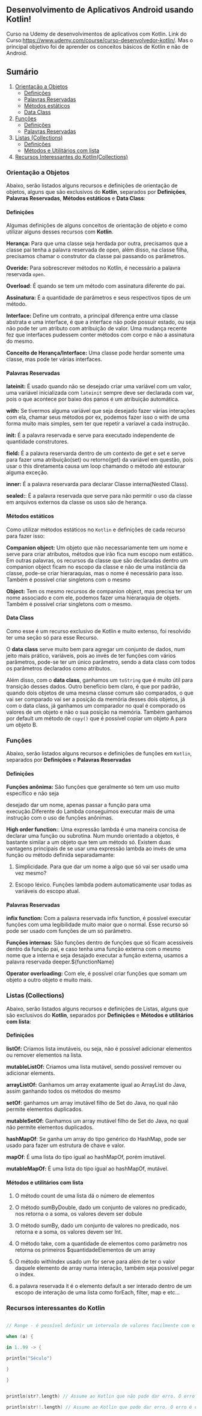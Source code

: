 
  

## Desenvolvimento de Aplicativos Android usando Kotlin!

  

Curso na Udemy de desenvolvimentos de aplicativos com Kotlin. Link do Curso:https://www.udemy.com/course/curso-desenvolvedor-kotlin/. Mas o principal objetivo foi de aprender os conceitos básicos de Kotlin e não de Android.

  

## Sumário

1.  [Orientação a Objetos](#orientacao-objeto)
	*  [Definições](#oa-definicoes)
	*  [Palavras Reservadas](#oa-palavras-reservadas)
	*  [Métodos estáticos](#oa-metodos-estaticos)
	*  [Data Class](#oa-data-class)
2.  [Funções](#functions)
	*  [Definições](#fun-definicoes)
 	*  [Palavras Reservadas](#fun-palavras-reservadas)
2.  [Listas (Collections)](#lists)
	*  [Definições](#lst-definicoes)
 	*  [Métodos e Utilitários com lista](#lst-metodos-utilitarios)
3.  [Recursos Interessantes do Kotlin(Collections)](#recursos-interessantes)
	
<a name="orientacao-objeto"/>  

### Orientação a Objetos

Abaixo, serão listados alguns recursos e definições de orientação de objetos, alguns que são exclusivos do **Kotlin**, separados por **Definições**,  **Palavras Reservadas**, **Métodos estáticos** e **Data Class**:
  
<a name="oa-definicoes"/>  

#### Definições

Algumas definições de alguns conceitos de orientação de objeto e como utilizar alguns desses recursos com **Kotlin**.  

**Herança:** Para que uma classe seja herdada por outra, precisamos que a classe pai tenha a palavra reservada de open, além disso, na classe filha, precisamos chamar o construtor da classe pai passando os parâmetros.  

**Overide:** Para sobrescrever métodos no Kotlin, é necessário a palavra reservada `open`.  

**Overload**: É quando se tem um método com assinatura diferente do pai.  

**Assinatura:** É a quantidade de parâmetros e seus respectivos tipos de um método.

  

**Interface:** Define um contrato, a principal diferença entre uma classe abstrata e uma interface, é que a interface não pode possuir estado, ou seja não pode ter um atributo com atribuição de valor. Uma mudança recente fez que interfaces pudessem conter métodos com corpo e não a assinatura do mesmo.

  

**Conceito de Herança/Interface:** Uma classe pode herdar somente uma classe, mas pode ter várias interfaces.

<a name="oa-palavras-reservadas"/>  

#### Palavras Reservadas  

**lateinit:** É usado quando não se desejado criar uma variável com um valor, uma variável inicializada com `lateinit` sempre deve ser declarada com var, pois o que acontece por baixo dos panos é um atribuição automática.

**with:** Se tivermos alguma variável que seja desejado fazer várias interações com ela, chamar seus métodos por ex, podemos fazer isso o with de uma forma muito mais simples, sem ter que repetir a varíavel a cada instrução.  

**init:** É a palavra reservada e serve para executado independente de quantidade construtores.

**field:** É a palavra reservarda dentro de um contexto de get e set e serve para fazer uma atribuição(set) ou retorno(get) da variável em questão, pois usar o this diretamenta causa um loop chamando o método até estourar alguma exceção.

**inner:** É a palavra reservarda para declarar Classe interna(Nested Class).

**sealed:**: É a palavra reservada que serve para não permitir o uso da classe em arquivos externos da classe os usos são de herança.

<a name="oa-metodos-estaticos"/>  

#### Métodos estáticos
Como utilizar métodos estáticos no `Kotlin` e definições de cada recurso para fazer isso:  

**Companion object:** Um objeto que não necessariamente tem um nome e serve para criar atributos, métodos que irão fica num escopo num estático. Em outras palavras, os recursos da classe que são declaradas dentro um companion object ficam no escopo da classe e não de uma instância da classe, pode-se criar hieraraquias, mas o nome é necessário para isso. Também é possível criar singletons com o mesmo

**Object:** Tem os mesmo recursos de companion object, mas precisa ter um nome associado e com ele, podemos fazer uma hieraraquia de objets. Também é possível criar singletons com o mesmo.

<a name="oa-data-class"/>  

#### Data Class

Como esse é um recurso exclusivo de Kotlin e muito extenso, foi resolvido ter uma seção só para esse Recurso.

O **data class** serve muito bem para agregar um conjunto de dados, num jeito mais prático, variáveis, pois ao invés de ter funções com vários parâmetros, pode-se ter um único parâmetro, sendo a data class com todos os parâmetros declarados como atributos.

Além disso, com o **data class**, ganhamos um `toString` que é muito útil para transição desses dados. Outro benefício bem claro, é que por padrão, quando dois objetos de uma mesma classe comum são comparados, o que vai ser comparado vai ser a posição da memória desses dois objetos, já com o data class, já ganhamos um comparador no qual é comporado os valores de um objeto e não o sua posição na memória. Também ganhamos por default um método de `copy()` que é possível copiar um objeto A para um objeto B.  

<a name="functions"/>

### Funções

Abaixo, serão listados alguns recursos e definições de funções em `Kotlin`,  separados por **Definições** e  **Palavras Reservadas**

<a name="fun-definicoes"/> 

#### Definições  

**Funções anônima:** São funções que geralmente só tem um uso muito específico e não seja

desejado dar um nome, apenas passar a função para uma execução.Diferente do Lambda conseguimos executar mais de uma instrução com o uso de funções anônimas.

  

**High order function:**: Uma expressão lambda é uma maneira concisa de declarar uma função ou subrotina. Num mundo orientado a objetos, é bastante similar a um objeto que tem um método só. Existem duas vantagens principais de se usar uma expressão lambda ao invés de uma função ou método definida separadamante:

  

1. Simplicidade. Para que dar um nome a algo que só vai ser usado uma vez mesmo?

2. Escopo léxico. Funções lambda podem automaticamente usar todas as variáveis do escopo atual.


<a name="fun-palavras-reservadas"/> 

#### Palavras Reservadas   
  

**infix function:** Com a palavra reservada infix function, é possível executar funções com uma legibilidade muito maior que o normal. Esse recurso só pode ser usado com funções de um só parâmetro.

**Funções internas:** São funções dentro de funções que só ficam acessíveis dentro da função pai, e caso tenha uma função externa com o mesmo nome que a interna e seja desajado executar a função externa, usamos a palavra reservada deeper.${functionName}

**Operator overloading:** Com ele, é possível criar funções que somam um objeto a outro objeto e muito mais.


<a name="lists"/>   

### Listas (Collections)

  

Abaixo, serão listados alguns recursos e definições de Listas, alguns que são exclusivos do **Kotlin**, separados por **Definições** e **Métodos e utilitários com lista**:


<a name="lst-definicoes"/>     

####  Definições
  

**listOf:** Criamos lista imutáveis, ou seja, não é possível adicionar elementos ou remover elementos na lista.

**mutableListOf:** Criamos uma lista mutável, sendo possível remover ou adicionar elements.

**arrayListOf:** Ganhamos um array exatamente igual ao ArrayList do Java, assim ganhando todos os métodos do mesmo

**setOf**: ganhamos um array imutável filho de Set do Java, no qual não permite elementos duplicados.

**mutableSetOf:** Ganhamos um array mutável filho de Set do Java, no qual não permite elementos duplicados.

**hashMapOf**: Se ganha um array do tipo genérico do HashMap, pode ser usado para fazer um estrutura de chave e valor.

**mapOf**: É uma lista do tipo igual ao hashMapOf, porém imutável.

**mutableMapOf:** É uma lista do tipo igual ao hashMapOf, mutável.

<a name="lst-metodos-utilitarios"/>       

#### Métodos e utilitários com lista

  

1. O método count de uma lista dá o número de elementos

2. O método sumByDouble, dado um conjunto de valores no predicado, nos retorna o a soma, os valores devem ser dobule

3. O método sumBy, dado um conjunto de valores no predicado, nos retorna e a soma, os valores devem ser Int.

4. O método take, com a quantidade de elementos como parâmetro nos retorna os primeiros $quantidadeElementos de um array

5. O método withIndex usado um for serve para além de ter o valor daquele elemento de array numa interação, também seja possível pegar o index.

6. a palavra reservada it é o elemento default a ser interado dentro de um escopo de interação de uma lista como forEach, filter, map e etc...

  
<a name="recursos-interessantes"/>     

### Recursos interessantes do Kotlin  

```kotlin

// Range - é possível definir um intervalo de valores facilmente com o uso do when com o in ..

when (a) {

in 1..99 -> {

println("Século")

}

}

```

```kotlin

println(str?.length) // Assume ao Kotlin que não pode dar erro. O erro não é disparado`

println(str!!.length) // Assume ao Kotlin que pode dar erro. O erro é disparado

```
